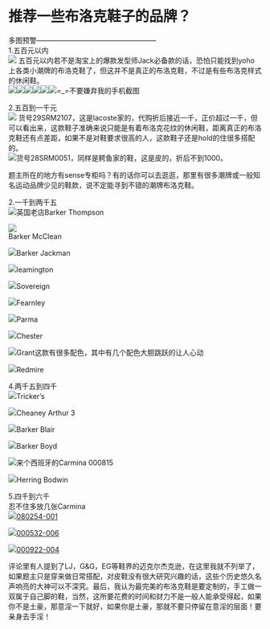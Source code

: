 # 推荐一些布洛克鞋子的品牌？

多图预警—————————————————  
1.五百元以内  
![](https://pic2.zhimg.com/e43d8d37b4daf4cc32a2d3f7ee9ac27d_b.jpg) 五百元以内若不是淘宝上的爆款发型师Jack必备款的话，恐怕只能找到yoho上各类小潮牌的布洛克鞋了，但这并不是真正的布洛克鞋，不过是有些布洛克样式的休闲鞋。  
![](https://pic1.zhimg.com/103408c1365cc61c2af08c0dc709db70_b.jpg)![](https://pic2.zhimg.com/7e32e55f76c84ea7205105fde23d7a59_b.jpg)![](https://pic1.zhimg.com/7fc55590b58bb6ce2e9cfe88c4669658_b.jpg)![](https://pic3.zhimg.com/c4d8002f93d69b60bbb5fc8cd06baa26_b.jpg)![](https://pic1.zhimg.com/723101731c2d1fee9af35b4ab0a6f288_b.jpg)![](https://pic1.zhimg.com/5d9cf76372c7a0748fc21db467836844_b.jpg)=_=不要嫌弃我的手机截图  

2.五百到一千元  
![](https://pic4.zhimg.com/d7378dfabf3c77135b0f7b06d55dcdef_b.jpg) 货号29SRM2107，这是lacoste家的，代购折后接近一千，正价超过一千，但可以看出来，这款鞋子准确来说只能是有着布洛克花纹的休闲鞋，距离真正的布洛克鞋还有点差距，如果不是对鞋要求很高的人，这款鞋子还是hold的住很多搭配的。  
![](https://pic3.zhimg.com/c995bae25af97aa8020815770353ec6e_b.jpg)货号28SRM0051，同样是鳄鱼家的鞋，这是皮的，折后不到1000。  

题主所在的地方有sense专柜吗？有的话你可以去逛逛，那里有很多潮牌或一般知名运动品牌少见的鞋款，说不定能寻到不错的潮牌布洛克鞋。  

2.一千到两千五  
![](https://pic2.zhimg.com/34c6af614854f45f59f3fe6701341b1d_b.jpg)英国老店Barker Thompson  

![](https://pic2.zhimg.com/286f5afd729abde1f803480f631f97d9_b.jpg)  
Barker McClean  

![](https://pic2.zhimg.com/d720ca1b246c39ce33ee8cad7df46371_b.jpg)Barker Jackman  

![](https://pic1.zhimg.com/de00ff173154dea3213c8294ff802d0c_b.jpg)leamington  

![](https://pic4.zhimg.com/c9b216aafb35d536077f554eb43c7a37_b.jpg)Sovereign  

![](https://pic1.zhimg.com/14f55ae8e6bc839f9c4303679164b058_b.jpg)Fearnley  

![](https://pic4.zhimg.com/dd967664b795ed032cc501ed8cef4bef_b.jpg)Parma  

![](https://pic4.zhimg.com/fc240c1dc911d61fe3aab8e70641a277_b.jpg)Chester  

![](https://pic2.zhimg.com/b7c30d2054052446d30a6f9dba120031_b.jpg)Grant这款有很多配色，其中有几个配色大胆跳跃的让人心动  

![](https://pic4.zhimg.com/3fb7c901bf2ca16fbbabac07ebdf84db_b.jpg)Redmire  

4.两千五到四千  
![](https://pic3.zhimg.com/97cafa0f5b8d04c1857b752b10862cbe_b.jpg)Tricker’s  

![](https://pic2.zhimg.com/feb33c2cdb7ce22587963f8362eb257d_b.jpg)Cheaney Arthur 3  

![](https://pic1.zhimg.com/3e2d3c59cc24747b972eddfc84ce9fb4_b.jpg)Barker Blair  

![](https://pic4.zhimg.com/5c3ef713a27135cf9fec7a201641405b_b.jpg)Barker Boyd  

![](https://pic2.zhimg.com/cc879e18c35f2bf5fd1043e660214e19_b.jpg)来个西班牙的Carmina 000815  

![](https://pic2.zhimg.com/4ec5db0eda52570d8cbf22d298184d19_b.jpg)Herring Bodwin  

5.四千到六千  
忍不住多放几张Carmina  
![](https://pic1.zhimg.com/32675b7f42d66c9d56911a556a93429c_b.jpg)[080254-001](tel:080254-001)  

![](https://pic2.zhimg.com/5ebbc52b9feadfcc7c99114923205869_b.jpg)[000532-006](tel:000532-006)  

![](https://pic3.zhimg.com/72f260db87ccc9dc44cdad66df90b98e_b.jpg)[000922-004](tel:000922-004)  

评论里有人提到了LJ，G&G，EG等鞋界的迈克尔杰克逊，在这里我就不列举了，如果题主只是穿来做日常搭配，对皮鞋没有很大研究兴趣的话，这些个历史悠久名声响亮的大神可以不深究。最后，我认为最完美的布洛克鞋是要定制的，手工做一双属于自己脚的鞋，当然，这所要花费的时间和财力不是一般人能承受得起，如果你不是土豪，那意淫一下就好，如果你是土豪，那就不要只停留在意淫的层面！要亲身去手淫！